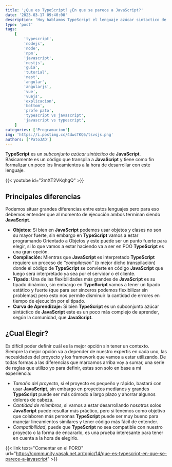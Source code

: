 ```yaml
---
title: '¿Que es TypeScript? ¿En que se parece a JavaScript?'
date: '2023-03-17 09:40:00'
description: 'Hoy hablamos TypeScript el lenguaje azúcar sintactico de JavaScript para saber cuando usarlo, sus diferencias y sus viertudes.'
type: 'post'
tags:
    [
        'typescript',
        'nodejs',
        'node',
        'npm',
        'javascript',
        'nestjs',
        'guia',
        'tutorial',
        'nest',
        'angular',
        'angularjs',
        'vue',
        'vuejs',
        'explicacion',
        'bottom',
        'profe pato',
        'typescript vs javascript',
        'javascript vs typescript',
    ]
categories: ['Programacion']
img: 'https://i.postimg.cc/4dwcTKQ5/tsvsjs.png'
authors: ['PatoJAD']
---
```


**TypeScript** es un _subconjunto azúcar sintáctico_ de **JavaScript**. Básicamente es un código que transpila a **JavaScript** y tiene como fin formalizar un poco los lineamientos a la hora de desarrollar con este lenguaje.

{{< youtube id="2mXT2VKqhgQ" >}}

## Principales diferencias

Podemos situar grandes diferencias entre estos lenguajes pero para eso debemos entender que al momento de ejecución ambos terminan siendo **JavaScript**.

-   **Objetos:** Si bien en **JavaScript** podemos usar objetos y clases no son su mayor fuerte, sin embargo en **TypeScript** vamos a estar programando Orientado a Objetos y este puede ser un punto fuerte para elegir, si lo que vamos a estar haciendo va a ser en POO **TypeScript** es una gran opción.
-   **Compilación:** Mientras que **JavaScript** es interpretado **TypeScript** requiere un proceso de _“compilación”_ (o mejor dicho transpilación) donde el código de **TypeScript** se convierte en código **JavaScript** que luego será interpretado ya sea por el servidor o el cliente.
-   **Tipado:** Una de las flexibilidades más grandes de **JavaScript** es su tipado dinámico, sin embargo en **TypeScript** vamos a tener un tipado estático y fuerte (que para ser sinceros podemos flexibilizar sin problemas) pero esto nos permite disminuir la cantidad de errores en tiempo de ejecución por el tipado.
-   **Curva de Aprendizaje:** Si bien **TypeScript** es un subconjunto azúcar sintáctico de **JavaScript** este es un poco más complejo de aprender, según la comunidad, que **JavaScript**.

## ¿Cual Elegir?

Es difícil poder definir cuál es la mejor opción sin tener un contexto. Siempre la mejor opción va a depender de nuestro expertis en cada uno, las necesidades del proyecto y los framework que vamos a estar utilizando. De todas formas a las diferencias que marcamos arriba voy a sumar, una serie de reglas que utilizo yo para definir, estas son solo en base a mi experiencia:

-   _Tamaño del proyecto_, si el proyecto es pequeño y rápido, bastará con usar **JavaScript**, sin embargo en proyectos medianos y grandes **TypeScript** puede ser más cómodo a largo plazo y ahorrar algunos dolores de cabeza.
-   _Cantidad de miembros_, si vamos a estar desarrollando nosotros solos **JavaScript** puede resultar más práctico, pero si tenemos como objetivo que colaboren más personas **TypeScript** puede ser muy bueno para manejar lineamientos similares y tener código más fácil de entender.
-   _Compatibilidad_, puede que **TypeScript** no sea compatible con nuestro proyecto o la forma de encararlo, es una prueba interesante para tener en cuenta a la hora de elegirlo.

{{< link text="Comentar en el FORO" url="https://community.vasak.net.ar/topic/14/que-es-typescript-en-que-se-parece-a-javascript" >}}
